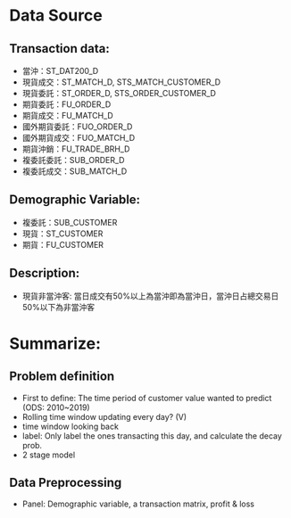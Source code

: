 # Data Source

## Transaction data:
- 當沖：ST_DAT200_D
- 現貨成交：ST_MATCH_D, STS_MATCH_CUSTOMER_D
- 現貨委託：ST_ORDER_D, STS_ORDER_CUSTOMER_D
- 期貨委託：FU_ORDER_D
- 期貨成交：FU_MATCH_D
- 國外期貨委託：FUO_ORDER_D
- 國外期貨成交：FUO_MATCH_D
- 期貨沖銷：FU_TRADE_BRH_D
- 複委託委託：SUB_ORDER_D
- 複委託成交：SUB_MATCH_D

## Demographic Variable:
- 複委託：SUB_CUSTOMER
- 現貨：ST_CUSTOMER
- 期貨：FU_CUSTOMER

## Description:
- 現貨非當沖客: 當日成交有50%以上為當沖即為當沖日，當沖日占總交易日50%以下為非當沖客

# Summarize:

## Problem definition
- First to define: The time period of customer value wanted to predict (ODS: 2010~2019)
- Rolling time window updating every day? (V)
- time window looking back
- label: Only label the ones transacting this day, and calculate the decay prob.
- 2 stage model

## Data Preprocessing
- Panel: Demographic variable, a transaction matrix, profit & loss
